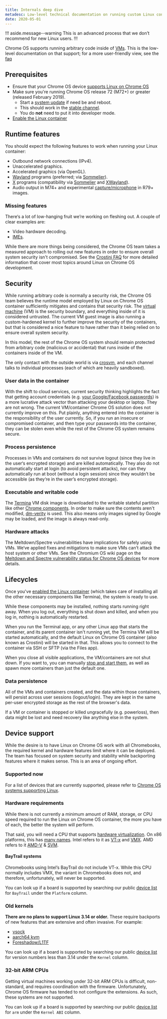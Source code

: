 ```yaml
---
title: Internals deep dive
metadesc: Low-level technical documentation on running custom Linux containers on Chrome OS, including runtime features, security, their lifecycles, and device support.
date: 2020-05-01
---
```


!!! aside.message--warning
This is an advanced process that we don’t recommend for new Linux users.
!!!

Chrome OS supports running arbitrary code inside of [VMs](https://en.wikipedia.org/wiki/Virtual_machine). This is the low-level documentation on that support; for a more user-friendly view, see the [faq](/{{locale.code}}/linux/linux-on-chromeos-faq)

## Prerequisites

- Ensure that your Chrome OS device [supports Linux on Chrome OS](https://sites.google.com/a/chromium.org/dev/chromium-os/chrome-os-systems-supporting-linux)
- Make sure you're running Chrome OS release 72 (M72+) or greater (released February 2019).
  - Start a [system update](https://support.google.com/chromebook/answer/177889) if need be and reboot.
  - This should work in the [stable channel](https://support.google.com/chromebook/answer/1086915).
  - You do **not** need to put it into developer mode.
- [Enable the Linux container](/{{locale.code}}/linux/setup)

## Runtime features

You should expect the following features to work when running your Linux container:

- Outbound network connections (IPv4).
- Unaccelerated graphics.
- Accelerated graphics (via OpenGL).
- [Wayland](https://wayland.freedesktop.org/) programs (preferred; via [Sommelier](https://chromium.googlesource.com/chromiumos/platform2/+/master/vm_tools/sommelier/)).
- [X](https://en.wikipedia.org/wiki/X_Window_System) programs (compatibility via [Sommelier](https://chromium.googlesource.com/chromiumos/platform2/+/master/vm_tools/sommelier/) and [XWayland](https://wayland.freedesktop.org/xserver.html)).
- Audio output in M74+ and experimental [capture/microphone](https://crbug.com/932268) in R79+ images.

### Missing features

There‘s a lot of low-hanging fruit we’re working on fleshing out. A couple of clear examples are:

- Video hardware decoding.
- [IMEs](https://crbug.com/826614).

While there are more things being considered, the Chrome OS team takes a measured approach to rolling out new features in order to ensure overall system security isn't compromised. See the [Crostini FAQ]({{page.url}}../linux-on-chromeos-faq) for more detailed information that cover most topics around Linux on Chrome OS development.

## Security

While running arbitrary code is normally a security risk, the Chrome OS team believes the runtime model employed by Linux on Chrome OS container sufficiently mitigates and contains that security risk. The [virtual machine](https://en.wikipedia.org/wiki/Virtual_machine) (VM) is the security boundary, and everything inside of it is considered untrusted. The current VM guest image is also running a custom-hardened kernel to further improve the security of the containers, but that is considered a nice feature to have rather than it being relied on to ensure overall system security.

In this model, the rest of the Chrome OS system should remain protected from arbitrary code (malicious or accidental) that runs inside of the containers inside of the VM.

The only contact with the outside world is via [crosvm](https://chromium.googlesource.com/chromiumos/platform/crosvm/), and each channel talks to individual processes (each of which are heavily sandboxed).

### User data in the container

With the shift to cloud services, current security thinking highlights the fact that getting account credentials (e.g. [your Google/Facebook passwords](https://xkcd.com/1200/)) is a more lucrative attack vector than attacking your desktop or laptop. They are not wrong. The current VM/container Chrome OS solution does not currently improve on this. Put plainly, anything entered into the container is the responsibility of the user currently. So, if you run an insecure or compromised container, and then type your passwords into the container, they can be stolen even while the rest of the Chrome OS system remains secure.

### Process persistence

Processes in VMs and containers do not survive logout (since they live in the user‘s encrypted storage) and are killed automatically. They also do not automatically start at login (to avoid persistent attacks), nor can they automatically run at boot (without a login session) since they wouldn’t be accessible (as they‘re in the user’s encrypted storage).

### Executable and writable code

The [Termina](https://chromium.googlesource.com/chromiumos/overlays/board-overlays/+/master/project-termina/) VM disk image is downloaded to the writable stateful partition like other [Chrome components](https://chromium.googlesource.com/chromium/src/+/lkgr/components/component_updater/README.md). In order to make sure the contents aren't modified, [dm-verity](https://gitlab.com/cryptsetup/cryptsetup/wikis/DMVerity) is used. This also means only images signed by Google may be loaded, and the image is always read-only.

### Hardware attacks

The Meltdown/Spectre vulnerabilities have implications for safely using VMs. We‘ve applied fixes and mitigations to make sure VMs can’t attack the host system or other VMs. See the Chromium OS wiki page on the [Meltdown and Spectre vulnerability status for Chrome OS devices](http://dev.chromium.org/chromium-os/meltdown-spectre-vulnerability-status) for more details.

## Lifecycles

Once you've [enabled the Linux container](/{{locale.code}}/linux/setup) (which takes care of installing all the other necessary components like Termina), the system is ready to use.

While these components may be installed, nothing starts running right away. When you log out, everything is shut down and killed, and when you log in, nothing is automatically restarted.

When you run the Terminal app, or any other Linux app that starts the container, and its parent container isn't running yet, the Termina VM will be started automatically, and the default Linux on Chrome OS container (also known as Crostini) will be started in that. This allows you to connect to the container via SSH or SFTP (via the Files app).

When you close all visible applications, the VM/containers are not shut down. If you want to, you can manually [stop and start them](/{{locale.code}}/linux/setup#restarting-the-linux-container), as well as spawn more containers than just the default one.

### Data persistence

All of the VMs and containers created, and the data within those containers, will persist across user sessions (logout/login). They are kept in the same per-user encrypted storage as the rest of the browser's data.

If a VM or container is stopped or killed ungracefully (e.g. powerloss), then data might be lost and need recovery like anything else in the system.

## Device support

While the desire is to have Linux on Chrome OS work with all Chromebooks, the required kernel and hardware features limit where it can be deployed. The team has focused on system security and stability while backporting features where it makes sense. This is an area of ongoing effort.

### Supported now

For a list of devices that are currently supported, please refer to [Chrome OS systems supporting Linux](https://sites.google.com/a/chromium.org/dev/chromium-os/chrome-os-systems-supporting-linux).

### Hardware requirements

While there is not currently a minimum amount of RAM, storage, or CPU speed required to run the Linux on Chrome OS container, the more you have of each, the better the system will perform.

That said, you will need a CPU that supports [hardware virtualization](https://en.wikipedia.org/wiki/Hardware_virtualization). On x86 platforms, this has [many names](https://en.wikipedia.org/wiki/X86_virtualization). Intel refers to it as [VT-x](https://en.wikipedia.org/wiki/Intel%20VT-x) and [VMX](https://en.wikipedia.org/wiki/Intel%20VT-x). AMD refers to it [AMD-V](https://en.wikipedia.org/wiki/AMD-V) & [SVM](https://en.wikipedia.org/wiki/AMD-V).

#### BayTrail systems

Chromebooks using Intel’s BayTrail do not include VT-x. While this CPU normally includes VMX, the variant in Chromebooks does not, and therefore, unfortunately, will never be supported.

You can look up if a board is supported by searching our public [device list](http://dev.chromium.org/chromium-os/developer-information-for-chrome-os-devices) for `BayTrail` under the `Platform` column.

### Old kernels

**There are no plans to support Linux 3.14 or older.** These require backports of new features that are extensive and often invasive. For example:

- [vsock](https://crbug.com/763970)
- [aarch64 kvm](https://crbug.com/846515)
- [Foreshadow/L1TF](https://crbug.com/875512)

You can look up if a board is supported by searching our public [device list](http://dev.chromium.org/chromium-os/developer-information-for-chrome-os-devices) for version numbers less than 3.14 under the `Kernel` column.

### 32-bit ARM CPUs

Getting virtual machines working under 32-bit ARM CPUs is difficult, non-standard, and requires coordination with the firmware. Unfortunately, Chrome OS firmware has tended to not configure the extensions. As such, these systems are not supported.

You can look up if a board is supported by searching our public [device list](http://dev.chromium.org/chromium-os/developer-information-for-chrome-os-devices) for `arm` under the `Kernel ABI` column.
